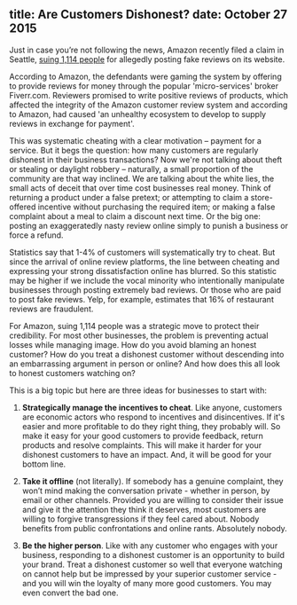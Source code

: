 title: Are Customers Dishonest?
date: October 27 2015
---
Just in case you’re not following the news, Amazon recently filed a claim in Seattle, [suing 1,114 people](http://news.sky.com/story/1571496/amazon-sues-1114-fake-reviewers-for-hire) for allegedly posting fake reviews on its website.

According to Amazon, the defendants were gaming the system by offering to provide reviews for money through the popular 'micro-services' broker Fiverr.com. Reviewers promised to write positive reviews of products, which affected the integrity of the Amazon customer review system and according to Amazon, had caused 'an unhealthy ecosystem to develop to supply reviews in exchange for payment'.

This was systematic cheating with a clear motivation – payment for a service. But it begs the question: how many customers are regularly dishonest in their business transactions?  Now we're not talking about theft or stealing or daylight robbery – naturally, a small proportion of the community are that way inclined. We are talking about the white lies, the small acts of deceit that over time cost businesses real money. Think of returning a product under a false pretext; or attempting to claim a store-offered incentive without purchasing the required item; or making a false complaint about a meal to claim a discount next time. Or the big one: posting an exaggeratedly nasty review online simply to punish a business or force a refund.

Statistics say that 1-4% of customers will systematically try to cheat. But since the arrival of online review platforms, the line between cheating and expressing your strong dissatisfaction online has blurred. So this statistic may be higher if we include the vocal minority who intentionally manipulate businesses through posting extremely bad reviews. Or those who are paid to post fake reviews. Yelp, for example, estimates that 16% of restaurant reviews are fraudulent.

For Amazon, suing 1,114 people was a strategic move to protect their credibility. For most other businesses, the problem is preventing actual losses while managing image. How do you avoid blaming an honest customer? How do you treat a dishonest customer without descending into an embarrassing argument in person or online? And how does this all look to honest customers watching on?

This is a big topic but here are three ideas for businesses to start with:

1. **Strategically manage the incentives to cheat**. Like anyone, customers are economic actors who respond to incentives and disincentives. If it's easier and more profitable to do they right thing, they probably will. So make it easy for your good customers to provide feedback, return products and resolve complaints. This will make it harder for your dishonest customers to have an impact. And, it will be good for your bottom line.

2. **Take it offline** (not literally). If somebody has a genuine complaint, they won’t mind making the conversation private - whether in person, by email or other channels. Provided you are willing to consider their issue and give it the attention they think it deserves, most customers are willing to forgive transgressions if they feel cared about. Nobody benefits from public confrontations and online rants. Absolutely nobody.

3. **Be the higher person**. Like with any customer who engages with your business, responding to a dishonest customer is an opportunity to build your brand. Treat a dishonest customer so well that everyone watching on cannot help but be impressed by your superior customer service - and you will win the loyalty of many more good customers. You may even convert the bad one.